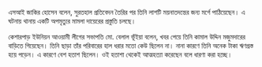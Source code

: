 এসআই জাকির হোসেন বলেন, সুরতহাল প্রতিবেদন তৈরির পর তিনি লাশটি ময়নাতদন্তের জন্য মর্গে পাঠিয়েছেন। এ ঘটনায় থানায় একটি অপমৃত্যুর মামলা দায়েরের প্রস্তুতি চলছে।

কেশারপাড় ইউনিয়ন আওয়ামী লীগের সভাপতি মো. বেলাল ভূঁইয়া বলেন, খবর পেয়ে তিনি কামাল উদ্দিন মজুমদারের বাড়িতে গিয়েছেন। তিনি ছাড়া তাঁর পরিবারের হাল ধরার মতো কেউ ছিলেন না। নানা কারণে তিনি অনেক টাকা ঋণগ্রস্ত হয়ে পড়েন। এ কারণে বেশ হতাশ ছিলেন। ওই হতাশা থেকেই আত্মহত্যা করেছেন বলে ধারণা করা হচ্ছে।
